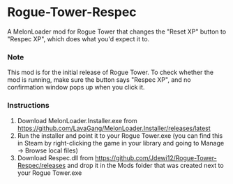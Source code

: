 # Rogue-Tower-Respec
A MelonLoader mod for Rogue Tower that changes the "Reset XP" button to "Respec XP", which does what you'd expect it to.

### Note
This mod is for the initial release of Rogue Tower. To check whether the mod is running, make sure the button says "Respec XP", and no confirmation window pops up when you click it.

### Instructions
1. Download MelonLoader.Installer.exe from https://github.com/LavaGang/MelonLoader.Installer/releases/latest
2. Run the installer and point it to your Rogue Tower.exe (you can find this in Steam by right-clicking the game in your library and going to Manage -> Browse local files)
3. Download Respec.dll from https://github.com/Jdewi12/Rogue-Tower-Respec/releases and drop it in the Mods folder that was created next to your Rogue Tower.exe
